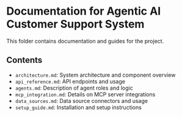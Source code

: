 # Documentation for Agentic AI Customer Support System

This folder contains documentation and guides for the project.

## Contents
- `architecture.md`: System architecture and component overview
- `api_reference.md`: API endpoints and usage
- `agents.md`: Description of agent roles and logic
- `mcp_integration.md`: Details on MCP server integrations
- `data_sources.md`: Data source connectors and usage
- `setup_guide.md`: Installation and setup instructions
